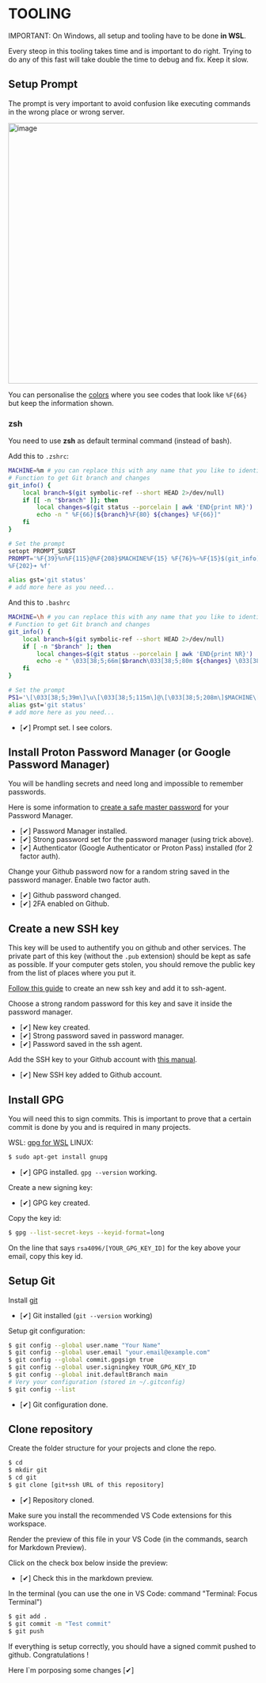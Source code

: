 # TOOLING

IMPORTANT: On Windows, all setup and tooling have to be done **in WSL**.

Every steop in this tooling takes time and is important to do right. Trying to
do any of this fast will take double the time to debug and fix. Keep it slow.

## Setup Prompt

The prompt is very important to avoid confusion like executing commands in the
wrong place or wrong server.

<img width="527" alt="image" src="https://github.com/user-attachments/assets/8b824b1c-aba4-4e2e-b257-dad0306a13ef">


You can personalise the [colors](https://www.hackitu.de/termcolor256/) where you
see codes that look like `%F{66}` but keep the information shown.

### zsh

You need to use **zsh** as default terminal command (instead of bash).

Add this to `.zshrc`:

```sh
MACHINE=%m # you can replace this with any name that you like to identify "local"
# Function to get Git branch and changes
git_info() {
    local branch=$(git symbolic-ref --short HEAD 2>/dev/null)
    if [[ -n "$branch" ]]; then
        local changes=$(git status --porcelain | awk 'END{print NR}')
        echo -n " %F{66}[${branch}%F{80} ${changes} %F{66}]"
    fi
}

# Set the prompt
setopt PROMPT_SUBST
PROMPT='%F{39}%n%F{115}@%F{208}$MACHINE%F{15} %F{76}%~%F{15}$(git_info)
%F{202}➜ %f'

alias gst='git status'
# add more here as you need...
```

And this to `.bashrc`

```sh
MACHINE=\h # you can replace this with any name that you like to identify "local"
# Function to get Git branch and changes
git_info() {
    local branch=$(git symbolic-ref --short HEAD 2>/dev/null)
    if [ -n "$branch" ]; then
        local changes=$(git status --porcelain | awk 'END{print NR}')
        echo -e " \033[38;5;66m[$branch\033[38;5;80m ${changes} \033[38;5;66m]"
    fi
}

# Set the prompt
PS1='\[\033[38;5;39m\]\u\[\033[38;5;115m\]@\[\033[38;5;208m\]$MACHINE\[\033[38;5;15m\] \[\033[38;5;76m\]\w\[\033[38;5;15m\]$(git_info)\n\[\033[38;5;202m\]➜ \[\033[0m\]'
alias gst='git status'
# add more here as you need...
```

- [✔] Prompt set. I see colors.

## Install Proton Password Manager (or Google Password Manager)

You will be handling secrets and need long and impossible to remember passwords.

Here is some information to [create a safe master
password](https://proton.me/blog/create-remember-strong-passwords) for your
Password Manager.

- [✔] Password Manager installed.
- [✔] Strong password set for the password manager (using trick above).
- [✔] Authenticator (Google Authenticator or Proton Pass) installed (for 2 factor auth).

Change your Github password now for a random string saved in the password manager.
Enable two factor auth.

- [✔] Github password changed.
- [✔] 2FA enabled on Github.

## Create a new SSH key

This key will be used to authentify you on github and other services. The private
part of this key (without the `.pub` extension) should be kept as safe as possible.
If your computer gets stolen, you should remove the public key from the list of
places where you put it.

[Follow this guide](https://docs.github.com/en/authentication/connecting-to-github-with-ssh/generating-a-new-ssh-key-and-adding-it-to-the-ssh-agent) to create an new ssh key and add it to ssh-agent.

Choose a strong random password for this key and save it inside the password manager.

- [✔] New key created.
- [✔] Strong password saved in password manager.
- [✔] Password saved in the ssh agent.

Add the SSH key to your Github account with [this manual](https://docs.github.com/en/authentication/connecting-to-github-with-ssh/adding-a-new-ssh-key-to-your-github-account).

- [✔] New SSH key added to Github account.

## Install GPG

You will need this to sign commits. This is important to prove that a certain
commit is done by you and is required in many projects.

WSL: [gpg for WSL](https://blog.jmorbegoso.com/post/configure-github-gpg-key-in-windows-and-wsl/)
LINUX:

```sh
$ sudo apt-get install gnupg
```

- [✔] GPG installed. `gpg --version` working.

Create a new signing key:

- [✔] GPG key created.

Copy the key id:

```sh
$ gpg --list-secret-keys --keyid-format=long
```

On the line that says `rsa4096/[YOUR_GPG_KEY_ID]` for the key above your email, copy this key id.

## Setup Git

Install [git](https://git-scm.com/book/en/v2/Getting-Started-Installing-Git)

- [✔] Git installed (`git --version` working)

Setup git configuration:

```sh
$ git config --global user.name "Your Name"
$ git config --global user.email "your.email@example.com"
$ git config --global commit.gpgsign true
$ git config --global user.signingkey YOUR_GPG_KEY_ID
$ git config --global init.defaultBranch main
# Very your configuration (stored in ~/.gitconfig)
$ git config --list
```

- [✔] Git configuration done.

## Clone repository

Create the folder structure for your projects and clone the repo.

```sh
$ cd
$ mkdir git
$ cd git
$ git clone [git+ssh URL of this repository]
```

- [✔] Repository cloned.

Make sure you install the recommended VS Code extensions for this workspace.

Render the preview of this file in your VS Code (in the commands, search for Markdown Preview).

Click on the check box below inside the preview:

- [✔] Check this in the markdown preview.

In the terminal (you can use the one in VS Code: command "Terminal: Focus Terminal")

```sh
$ git add .
$ git commit -m "Test commit"
$ git push
```

If everything is setup correctly, you should have a signed commit pushed to github. Congratulations !

Here I`m porposing some changes [✔]